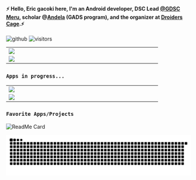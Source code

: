 #### :zap: Hello, Eric gacoki here, I'm an Android developer, DSC Lead [@GDSC Meru](https://twitter.com/DscMeru), scholar @[Andela](https://twitter.com/Andela) (GADS program), and the organizer at [Droiders Cage](https://github.com/droiders-cage).:zap:

<!--
**Ericgacoki/Ericgacoki** is a ✨ _special_ ✨ repository because its `README.md` (this file) appears on your profile.
Here are some ideas to get you started:

- 🔭 I’m currently working on...
- 🌱 I’m currently learning ...
- 👯 I’m looking to collaborate on..
- 🤔 I’m looking for help with ...
- 💬 Ask me about...
- 📫 How to reach me: .
- 😄 Pronouns:
- ⚡ Fun facts:
 -->
<!--
<p align="left">
  <img width="48%" align="left" src="https://github-readme-stats.vercel.app/api?username=ericgacoki&count_private=true&show_icons=true&theme=vision-friendly-dark& layout=compact"/>
  <img width="48%" src="https://github-readme-streak-stats.herokuapp.com/?user=Ericgacoki&theme=vision-friendly-dark" />
</p>
<p>
 -->
 
![github](https://img.shields.io/github/followers/Ericgacoki?style=plastic)
![visitors](https://visitor-badge.glitch.me/badge?page_id=page.id)


 <center>
 <table>
   <tr>
    <td>
   <img width="400px" align="left" src="https://github-readme-stats.vercel.app/api?username=ericgacoki&count_private=true&show_icons=true&theme=vision-friendly-dark& layout=compact"/>
   </td>
 </tr>
  <tr>
    <td>
       <img width="400px" align="left" src="https://github-readme-streak-stats.herokuapp.com/?user=Ericgacoki&theme=vision-friendly-dark"  />
     </td>  
   </tr>
 </table>
</center>

<!-- Contribution graph 
<img width="90%" src="https://activity-graph.herokuapp.com/graph?username=Ericgacoki&theme=xcode" />
-->
 
### `Apps in progress...`
  
 <center>
 <table>
   <tr>
    <td>
   <img width="400px" align="left" src="https://github-readme-stats.vercel.app/api/pin/?username=Ericgacoki&repo=Pro-notes&theme=vision-friendly-dark& layout=compact"/>
   </td>
 </tr>
  <tr>
    <td>
       <img width="400px" align="left" src="https://github-readme-stats.vercel.app/api/pin/?username=Ericgacoki&repo=Sudofy&theme=cobalt" />
     </td>  
   </tr>
 </table>
</center>
  
### `Favorite Apps/Projects`

![ReadMe Card](https://github-readme-stats.vercel.app/api/pin/?username=Ericgacoki&repo=uscc-test-record&theme=merko)

 <!--
### `Experinced in;`

<img align="left" width="30px" height="30px" src="https://user-images.githubusercontent.com/54077752/98839341-772a9980-2456-11eb-81fd-7eccd5fdc6ee.png" />

<img align="left" width="30px" height="30px" src="https://user-images.githubusercontent.com/54077752/98841391-19e41780-2459-11eb-96c8-ab2640450a4d.png" />
<img align="left" width="30px" height="30px" src="https://user-images.githubusercontent.com/54077752/98841689-895a0700-2459-11eb-8031-cdaef6c18b96.png" />

<img align="left" alt="Git" width="30px" src="https://raw.githubusercontent.com/github/explore/80688e429a7d4ef2fca1e82350fe8e3517d3494d/topics/git/git.png" />

<img align="left" alt="GitHub" width="30px" src="https://raw.githubusercontent.com/github/explore/78df643247d429f6cc873026c0622819ad797942/topics/github/github.png" />

<img align="left" alt="Terminal" width="30px" src="https://raw.githubusercontent.com/github/explore/80688e429a7d4ef2fca1e82350fe8e3517d3494d/topics/terminal/terminal.png" />

<img align="left" alt="Visual Studio Code" width="30px" src="https://raw.githubusercontent.com/github/explore/80688e429a7d4ef2fca1e82350fe8e3517d3494d/topics/visual-studio-code/visual-studio-code.png" />

<img align="left" width="30px" height="30px" src="https://user-images.githubusercontent.com/54077752/98841377-13ee3680-2459-11eb-88b9-1fb6437b8c29.png" />
<img align="left" width="30px" height="30px" src="https://user-images.githubusercontent.com/54077752/98842684-fde17580-245a-11eb-97b7-c8ec75a88f58.png" />
<img align="left" width="30px" height="30px" src="https://user-images.githubusercontent.com/54077752/98843138-9a0b7c80-245b-11eb-81c5-11ea4514a62c.png" />
-->

<!--
<a href="https://www.buymeacoffee.com/Ericgacoki" rel="Buy Eric a Coffee">
 <img src="https://user-images.githubusercontent.com/54077752/124381598-fa417e00-dccb-11eb-9427-0d8457142e6f.png" title="I'm sure you like what I do 😛" />
</a> --> 

<p align="center">
  <img src="https://github.com/Ericgacoki/Ericgacoki/blob/output/github-contribution-grid-snake.svg" alt="snake"></center>
</p>
